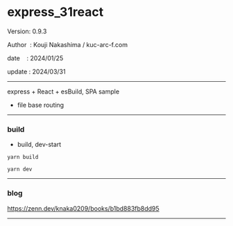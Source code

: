 ﻿# express_31react

 Version: 0.9.3

 Author  : Kouji Nakashima / kuc-arc-f.com

 date    : 2024/01/25

 update : 2024/03/31 

***

express + React + esBuild, SPA sample

* file base routing

***
### build

* build, dev-start

```
yarn build

yarn dev
```

***
### blog

https://zenn.dev/knaka0209/books/b1bd883fb8dd95

***

